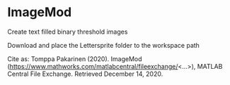 # ImageMod
Create text filled binary threshold images

Download and place the Lettersprite folder to the workspace path

Cite as: Tomppa Pakarinen (2020). ImageMod (https://www.mathworks.com/matlabcentral/fileexchange/<...>), MATLAB Central File Exchange. Retrieved December 14, 2020.
